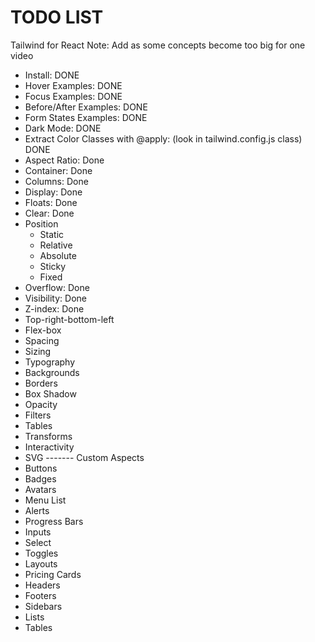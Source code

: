 # TODO LIST

Tailwind for React
Note: Add as some concepts become too big for one video

- Install: DONE
- Hover Examples: DONE
- Focus Examples: DONE
- Before/After Examples: DONE
- Form States Examples: DONE
- Dark Mode: DONE
- Extract Color Classes with @apply: (look in tailwind.config.js class) DONE
- Aspect Ratio: Done
- Container: Done
- Columns: Done
- Display: Done
- Floats: Done
- Clear: Done
- Position
  - Static
  - Relative
  - Absolute
  - Sticky
  - Fixed
- Overflow: Done
- Visibility: Done
- Z-index: Done
- Top-right-bottom-left
- Flex-box
- Spacing
- Sizing
- Typography
- Backgrounds
- Borders
- Box Shadow
- Opacity
- Filters
- Tables
- Transforms
- Interactivity
- SVG
  ------- Custom Aspects
- Buttons
- Badges
- Avatars
- Menu List
- Alerts
- Progress Bars
- Inputs
- Select
- Toggles
- Layouts
- Pricing Cards
- Headers
- Footers
- Sidebars
- Lists
- Tables
